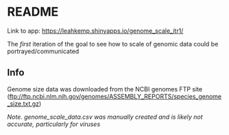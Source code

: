 # README

Link to app: https://leahkemp.shinyapps.io/genome_scale_itr1/

The *first* iteration of the goal to see how to scale of genomic data could be portrayed/communicated

## Info

Genome size data was downloaded from the NCBI genomes FTP site (ftp://ftp.ncbi.nlm.nih.gov/genomes/ASSEMBLY_REPORTS/species_genome_size.txt.gz)

*Note. genome_scale_data.csv was manually created and is likely not accurate, particularly for viruses*
